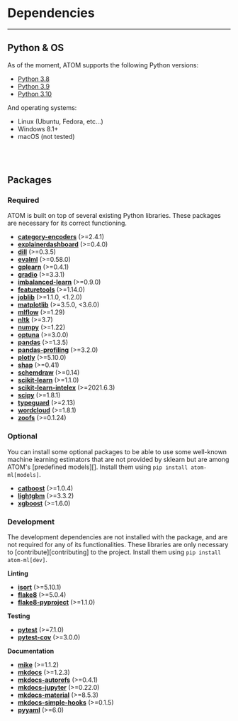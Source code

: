 # Dependencies
--------------

## Python & OS

As of the moment, ATOM supports the following Python versions:

* [Python 3.8](https://www.python.org/downloads/release/python-380/)
* [Python 3.9](https://www.python.org/downloads/release/python-390/)
* [Python 3.10](https://www.python.org/downloads/release/python-3100/)

And operating systems:

 * Linux (Ubuntu, Fedora, etc...)
 * Windows 8.1+
 * macOS (not tested)

<br><br>


## Packages

### Required

ATOM is built on top of several existing Python libraries. These
packages are necessary for its correct functioning.

* **[category-encoders](https://contrib.scikit-learn.org/categorical-encoding/index.html)** (>=2.4.1)
* **[explainerdashboard](https://explainerdashboard.readthedocs.io/en/latest/)** (>=0.4.0)
* **[dill](https://pypi.org/project/dill/)** (>=0.3.5)
* **[evalml](https://evalml.alteryx.com/en/stable/)** (>=0.58.0)
* **[gplearn](https://gplearn.readthedocs.io/en/stable/index.html)** (>=0.4.1)
* **[gradio](https://github.com/gradio-app/gradio)** (>=3.3.1)
* **[imbalanced-learn](https://imbalanced-learn.readthedocs.io/en/stable/api.html)** (>=0.9.0)
* **[featuretools](https://www.featuretools.com/)** (>=1.14.0)
* **[joblib](https://joblib.readthedocs.io/en/latest/)** (>=1.1.0, <1.2.0)
* **[matplotlib](https://matplotlib.org/)** (>=3.5.0, <3.6.0)
* **[mlflow](https://mlflow.org/)** (>=1.29)
* **[nltk](https://www.nltk.org/)** (>=3.7)
* **[numpy](https://numpy.org/)** (>=1.22)
* **[optuna](https://optuna.org/)** (>=3.0.0)
* **[pandas](https://pandas.pydata.org/)** (>=1.3.5)
* **[pandas-profiling](https://pandas-profiling.github.io/pandas-profiling/docs/)** (>=3.2.0)
* **[plotly](https://plotly.com/python/)** (>=5.10.0)
* **[shap](https://github.com/slundberg/shap/)** (>=0.41)
* **[schemdraw](https://schemdraw.readthedocs.io/en/latest/index.html)** (>=0.14)
* **[scikit-learn](https://scikit-learn.org/stable/)** (>=1.1.0)
* **[scikit-learn-intelex](https://github.com/intel/scikit-learn-intelex)** (>=2021.6.3)
* **[scipy](https://www.scipy.org/)** (>=1.8.1)
* **[typeguard](https://typeguard.readthedocs.io/en/latest/)** (>=2.13)
* **[wordcloud](http://amueller.github.io/word_cloud/)** (>=1.8.1)
* **[zoofs](https://jaswinder9051998.github.io/zoofs/)** (>=0.1.24)


### Optional

You can install some optional packages to be able to use some well-known
machine learning estimators that are not provided by sklearn but are
among ATOM's [predefined models][]. Install them using `pip install atom-ml[models]`.

* **[catboost](https://catboost.ai/docs/concepts/about.html)** (>=1.0.4)
* **[lightgbm](https://lightgbm.readthedocs.io/en/latest/)** (>=3.3.2)
* **[xgboost](https://xgboost.readthedocs.io/en/latest/)** (>=1.6.0)


### Development

The development dependencies are not installed with the package, and are
not required for any of its functionalities. These libraries are only
necessary to [contribute][contributing] to the project. Install them
using `pip install atom-ml[dev]`.

**Linting**

* **[isort](https://pycqa.github.io/isort/)** (>=5.10.1)
* **[flake8](https://github.com/pycqa/flake8)** (>=5.0.4)
* **[flake8-pyproject](https://github.com/john-hen/Flake8-pyproject)** (>=1.1.0)

**Testing**

* **[pytest](https://docs.pytest.org/en/latest/)** (>=7.1.0)
* **[pytest-cov](https://pytest-cov.readthedocs.io/en/latest/)** (>=3.0.0)

**Documentation**

* **[mike](https://github.com/jimporter/mike)** (>=1.1.2)
* **[mkdocs](https://www.mkdocs.org/)** (>=1.2.3)
* **[mkdocs-autorefs](https://mkdocstrings.github.io/autorefs/)** (>=0.4.1)
* **[mkdocs-jupyter](https://github.com/danielfrg/mkdocs-jupyter)** (>=0.22.0)
* **[mkdocs-material](https://squidfunk.github.io/mkdocs-material/)** (>=8.5.3)
* **[mkdocs-simple-hooks](https://github.com/aklajnert/mkdocs-simple-hooks)** (>=0.1.5)
* **[pyyaml](https://pyyaml.org/)** (>=6.0)
